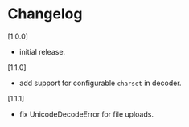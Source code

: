 # Changelog

[1.0.0]

- initial release.

[1.1.0]

- add support for configurable `charset` in decoder.

[1.1.1]

- fix UnicodeDecodeError for file uploads.
